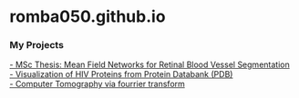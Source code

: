 # romba050.github.io

### My Projects
[- MSc Thesis: Mean Field Networks for Retinal Blood Vessel Segmentation](https://nbviewer.jupyter.org/github/romba050/romba050/MFN_RBV_segmentation) <br/>
[- Visualization of HIV Proteins from Protein Databank (PDB)](https://chenbascaral.github.io/) <br/>
[- Computer Tomography via fourrier transform](https://nbviewer.jupyter.org/github/romba050/computer_tomography/blob/master/ex3.ipynb) <br/>
